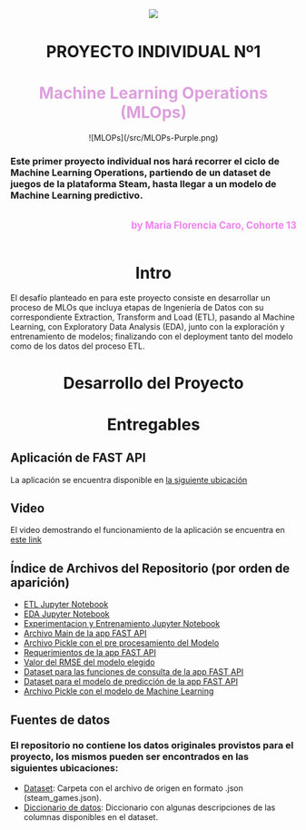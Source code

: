 <p align=center><img src=https://d31uz8lwfmyn8g.cloudfront.net/Assets/logo-henry-white-lg.png><p>

# <h1 align=center> **PROYECTO INDIVIDUAL Nº1** </h1>

# <h1 align=center>**<span style="color:plum">Machine Learning Operations (MLOps)</span>**</h1>


<div align=center>![MLOPs](/src/MLOPs-Purple.png)</div>

### Este primer proyecto individual nos hará recorrer el ciclo de Machine Learning Operations, partiendo de un dataset de juegos de la plataforma Steam, hasta llegar a un modelo de Machine Learning predictivo.
<br>
<div style="text-align: right; color: violet; font-size: 1.2em; font-weight: bold;">by Maria Florencia Caro, Cohorte 13</div><br>

# <h1 align=center> **Intro** </h1>

El desafío planteado en para este proyecto consiste en desarrollar un proceso de MLOs que incluya etapas de Ingeniería de Datos con su correspondiente Extraction, Transform and Load (ETL), pasando al Machine Learning, con Exploratory Data Analysis (EDA), junto con la exploración y entrenamiento de modelos; finalizando con el deployment tanto del modelo como de los datos del proceso ETL.

# <h1 align=center> **Desarrollo del Proyecto**</h1>

# <h1 align=center> **Entregables**</h1>

## Aplicación de FAST API

La aplicación se encuentra disponible en [la siguiente ubicación](https://steamfastapi.onrender.com/)

## Video

El video demostrando el funcionamiento de la aplicación se encuentra en [este link]()

## Índice de Archivos del Repositorio (por orden de aparición)

+ [ETL Jupyter Notebook](etl.ipynb)
+ [EDA Jupyter Notebook](eda.ipynb)
+ [Experimentacion y Entrenamiento Jupyter Notebook](experimentacion_entrenamiento.ipynb)
+ [Archivo Main de la app FAST API](main.py)
+ [Archivo Pickle con el pre procesamiento del Modelo](preprocessing_steps.pkl)
+ [Requerimientos de la app FAST API](requirements.txt)
+ [Valor del RMSE del modelo elegido](rmse_model.txt)
+ [Dataset para las funciones de consulta de la app FAST API](steam_data_clean.parquet)
+ [Dataset para el modelo de predicción de la app FAST API](steam_data_model.parquet)
+ [Archivo Pickle con el modelo de Machine Learning](trained_model.pkl)

## Fuentes de datos

### El repositorio no contiene los datos originales provistos para el proyecto, los mismos pueden ser encontrados en las siguientes ubicaciones:

+ [Dataset](https://drive.google.com/drive/folders/1HqBG2-sUkz_R3h1dZU5F2uAzpRn7BSpj?usp=drive_link): Carpeta con el archivo de origen en formato .json (steam_games.json).
+ [Diccionario de datos](https://docs.google.com/spreadsheets/d/1-t9HLzLHIGXvliq56UE_gMaWBVTPfrlTf2D9uAtLGrk/edit?usp=drive_link): Diccionario con algunas descripciones de las columnas disponibles en el dataset.
<br/>
